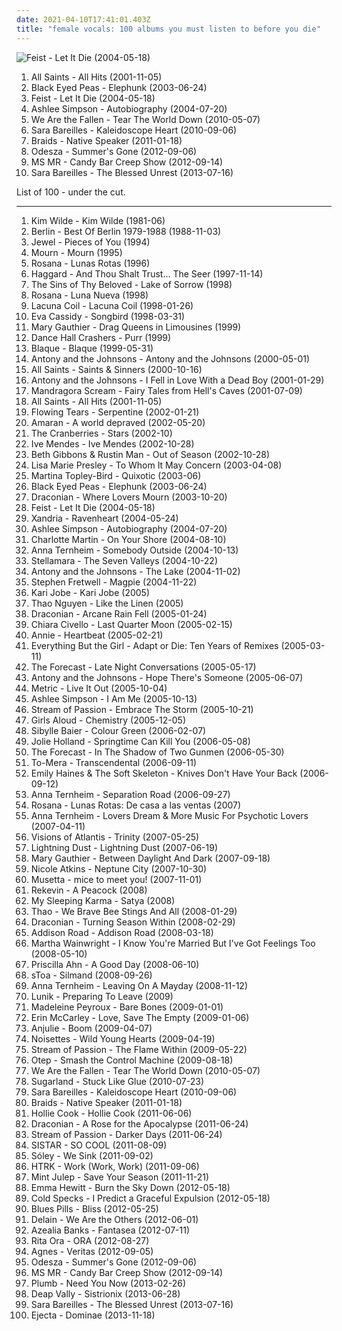 ```yaml
---
date: 2021-04-10T17:41:01.403Z
title: "female vocals: 100 albums you must listen to before you die"
---
```

![Feist - Let It Die (2004-05-18)](https://img.discogs.com/eU2kHxppsdd5tQ2SLv80GIxVNz8=/fit-in/600x600/filters:strip_icc():format(jpeg):mode_rgb():quality(90)/discogs-images/R-1006592-1520070252-6057.jpeg.jpg "Feist - Let It Die (2004-05-18)")
<ol class="albums">
<li data-cover="http://coverartarchive.org/release/76f8746d-a740-4257-ac68-ed15065a8313/3045375914-500.jpg" data-tags="female vocals, girlgroup" role="button">All Saints - All Hits (2001-11-05)</li>
<li data-cover="http://coverartarchive.org/release/5d5ee308-2a69-4f81-8f59-8036bce6a595/6853145556-500.jpg" data-tags="black eyed peas, hip-hop" role="button">Black Eyed Peas - Elephunk (2003-06-24)</li>
<li data-cover="https://img.discogs.com/eU2kHxppsdd5tQ2SLv80GIxVNz8=/fit-in/600x600/filters:strip_icc():format(jpeg):mode_rgb():quality(90)/discogs-images/R-1006592-1520070252-6057.jpeg.jpg" data-tags="female vocalists, indie" role="button">Feist - Let It Die (2004-05-18)</li>
<li data-cover="https://via.placeholder.com/450" data-tags="pop, pop rock" role="button">Ashlee Simpson - Autobiography (2004-07-20)</li>
<li data-cover="http://coverartarchive.org/release/d0613007-0298-4ca6-b1f2-4b88dae63742/1693672754-500.jpg" data-tags="rock, alternative rock" role="button">We Are the Fallen - Tear The World Down (2010-05-07)</li>
<li data-cover="http://coverartarchive.org/release/af33bbb3-7977-417c-8620-68cdc6f028d1/16108982654-500.jpg" data-tags="female vocalist" role="button">Sara Bareilles - Kaleidoscope Heart (2010-09-06)</li>
<li data-cover="https://img.discogs.com/3IvzrMXermlMaFOkxqG5Pp8ae9U=/fit-in/600x594/filters:strip_icc():format(jpeg):mode_rgb():quality(90)/discogs-images/R-2677308-1582411430-2877.png.jpg" data-tags="indie" role="button">Braids - Native Speaker (2011-01-18)</li>
<li data-cover="http://coverartarchive.org/release/8e099cef-e88d-4468-8d66-253d405d6edc/2340969553-500.jpg" data-tags="chillout" role="button">Odesza - Summer's Gone (2012-09-06)</li>
<li data-cover="http://coverartarchive.org/release/5f63f608-a4c4-42e5-9689-134f3e9b1704/2864996407-500.jpg" data-tags="indie pop" role="button">MS MR - Candy Bar Creep Show (2012-09-14)</li>
<li data-cover="http://coverartarchive.org/release/e12e1b16-7ecf-47e7-aa9e-9f4443108162/4644075624-500.jpg" data-tags="pop" role="button">Sara Bareilles - The Blessed Unrest (2013-07-16)</li>
</ol>
List of 100 - under the cut.
<!-- more -->

_________________

<ol class="albums">
<li data-cover="http://coverartarchive.org/release/4e6fd74d-dc32-4d74-85ca-3ca40dff78b2/13250310414-500.jpg" data-tags="80s" role="button">
Kim Wilde - Kim Wilde (1981-06)
</li>
<li data-cover="http://coverartarchive.org/release/54505d79-b295-4a60-9cd3-06f6c6c5bdda/26499964153-500.jpg" data-tags="pop, 80s, alternative, you dont know, take my breath away, like flames" role="button">
Berlin - Best Of Berlin 1979-1988 (1988-11-03)
</li>
<li data-cover="http://coverartarchive.org/release/8960b372-b713-4750-9d47-be18e7bd4b60/8865742439-500.jpg" data-tags="female vocalists, pop, folk, 90s, jewel" role="button">
Jewel - Pieces of You (1994)
</li>
<li data-cover="http://coverartarchive.org/release/7452de66-3ec5-4a2f-8507-ebe956cef346/7742179377-500.jpg" data-tags="indie rock" role="button">
Mourn - Mourn (1995)
</li>
<li data-cover="http://coverartarchive.org/release/1da84ef6-48ab-4065-9c60-4f94edc96cb6/2544207519-500.jpg" data-tags="spanish" role="button">
Rosana - Lunas Rotas (1996)
</li>
<li data-cover="http://coverartarchive.org/release/a3aef880-fc55-4a15-accd-c64f45aeb142/9128169781-500.jpg" data-tags="symphonic metal, medieval, folk metal" role="button">
Haggard - And Thou Shalt Trust... The Seer (1997-11-14)
</li>
<li data-cover="http://coverartarchive.org/release/36eeea8a-0ffa-4eae-906a-63fd6339b8cf/1083820711-500.jpg" data-tags="gothic metal" role="button">
The Sins of Thy Beloved - Lake of Sorrow (1998)
</li>
<li data-cover="https://img.discogs.com/AvDHhFpOb0dIalCMltcrEwZK2nQ=/fit-in/300x300/filters:strip_icc():format(jpeg):mode_rgb():quality(90)/discogs-images/R-4027094-1352814355-5295.jpeg.jpg" data-tags="spanish, female vocals, mm, bn, rosana" role="button">
Rosana - Luna Nueva (1998)
</li>
<li data-cover="http://coverartarchive.org/release/70578657-4756-4024-8836-5a1b34cb83a7/16305003945-500.jpg" data-tags="gothic metal" role="button">
Lacuna Coil - Lacuna Coil (1998-01-26)
</li>
<li data-cover="http://coverartarchive.org/release/48ecf3c7-ece1-3616-abf6-b9600870a08e/3270895967-500.jpg" data-tags="female vocalists, jazz" role="button">
Eva Cassidy - Songbird (1998-03-31)
</li>
<li data-cover="http://coverartarchive.org/release/ba62578d-6e37-462c-99a9-561fb60b14ca/24754125331-500.jpg" data-tags="singer-songwriter, acoustic, americana" role="button">
Mary Gauthier - Drag Queens in Limousines (1999)
</li>
<li data-cover="http://coverartarchive.org/release/de75f45c-44b0-4ab1-829f-12077a27bc3a/24951821000-500.jpg" data-tags="ska punk, female vocals, pop-punk" role="button">
Dance Hall Crashers - Purr (1999)
</li>
<li data-cover="http://coverartarchive.org/release/05c4226e-6230-4598-9261-859af12fbb31/9579007154-500.jpg" data-tags="90s, rnb, female vocals, i own, blaque, albums in my cd rack, wie alles begann" role="button">
Blaque - Blaque (1999-05-31)
</li>
<li data-cover="https://img.discogs.com/jfZn4knjvcFv-_U0n649Rn6Xb8k=/fit-in/294x300/filters:strip_icc():format(jpeg):mode_rgb():quality(90)/discogs-images/R-9533581-1482236077-1712.png.jpg" data-tags="chamber pop, piano" role="button">
Antony and the Johnsons - Antony and the Johnsons (2000-05-01)
</li>
<li data-cover="http://coverartarchive.org/release/5e6656e2-26f5-42f9-ba42-89a72ff30859/17580232132-500.jpg" data-tags="pop" role="button">
All Saints - Saints & Sinners (2000-10-16)
</li>
<li data-cover="http://coverartarchive.org/release/d0a0039f-bca0-3e36-8e29-cc1ccc5e6929/10262136041-500.jpg" data-tags="indie" role="button">
Antony and the Johnsons - I Fell in Love With a Dead Boy (2001-01-29)
</li>
<li data-cover="http://coverartarchive.org/release/98fec66c-ae1b-302e-9fbd-e87f419c2bcb/1051585580-500.jpg" data-tags="gothic metal" role="button">
Mandragora Scream - Fairy Tales from Hell's Caves (2001-07-09)
</li>
<li data-cover="http://coverartarchive.org/release/76f8746d-a740-4257-ac68-ed15065a8313/3045375914-500.jpg" data-tags="female vocals, girlgroup" role="button">
All Saints - All Hits (2001-11-05)
</li>
<li data-cover="http://coverartarchive.org/release/d1cdd5f4-825e-4711-a415-d9aa9c436301/22898731132-500.jpg" data-tags="gothic metal" role="button">
Flowing Tears - Serpentine (2002-01-21)
</li>
<li data-cover="http://coverartarchive.org/release/537acfa4-c2a9-489a-bb29-1fdafdd010f5/2594247407-500.jpg" data-tags="female vocals, power metal, wants" role="button">
Amaran - A world depraved (2002-05-20)
</li>
<li data-cover="http://coverartarchive.org/release/76950ab9-6622-4e21-b6e1-db3e6f3f9f8d/9432824321-500.jpg" data-tags="alternative, awesome songs" role="button">
The Cranberries - Stars (2002-10)
</li>
<li data-cover="https://img.discogs.com/1hAMKBj0GpScDbDgbwAdCeAaFv8=/fit-in/200x200/filters:strip_icc():format(jpeg):mode_rgb():quality(90)/discogs-images/R-330996-1118257022.jpg.jpg" data-tags="jazz" role="button">
Ive Mendes - Ive Mendes (2002-10-28)
</li>
<li data-cover="http://coverartarchive.org/release/d6dfec82-bdcc-4e05-9d8e-7666f9e74c0b/14023327941-500.jpg" data-tags="female vocalists, trip-hop" role="button">
Beth Gibbons & Rustin Man - Out of Season (2002-10-28)
</li>
<li data-cover="https://img.discogs.com/-jHRX-eJPGTA2oR-7Q3kBIJfRvI=/fit-in/600x600/filters:strip_icc():format(jpeg):mode_rgb():quality(90)/discogs-images/R-929781-1179521048.jpeg.jpg" data-tags="female, pop, rock, female vocalists, female vocals, female vocalist, female artists, female voices, gotanygoodmusic, rex ferric faves, girly power, 00s albums, albums in my cd rack" role="button">
Lisa Marie Presley - To Whom It May Concern (2003-04-08)
</li>
<li data-cover="http://coverartarchive.org/release/aa4f112b-51b1-435d-9af1-17ec12921914/28543973353-500.jpg" data-tags="trip-hop, soul" role="button">
Martina Topley-Bird - Quixotic (2003-06)
</li>
<li data-cover="http://coverartarchive.org/release/5d5ee308-2a69-4f81-8f59-8036bce6a595/6853145556-500.jpg" data-tags="black eyed peas, hip-hop" role="button">
Black Eyed Peas - Elephunk (2003-06-24)
</li>
<li data-cover="http://coverartarchive.org/release/9698924f-c7f3-4192-b964-4de33a3a63e7/997471036-500.jpg" data-tags="doom metal, gothic doom metal, gothic metal" role="button">
Draconian - Where Lovers Mourn (2003-10-20)
</li>
<li data-cover="https://img.discogs.com/eU2kHxppsdd5tQ2SLv80GIxVNz8=/fit-in/600x600/filters:strip_icc():format(jpeg):mode_rgb():quality(90)/discogs-images/R-1006592-1520070252-6057.jpeg.jpg" data-tags="female vocalists, indie" role="button">
Feist - Let It Die (2004-05-18)
</li>
<li data-cover="https://img.discogs.com/6LUPajHGB58-8BLKNUJE31iNKWQ=/fit-in/500x500/filters:strip_icc():format(jpeg):mode_rgb():quality(90)/discogs-images/R-2973237-1309875480.jpeg.jpg" data-tags="gothic metal, symphonic metal" role="button">
Xandria - Ravenheart (2004-05-24)
</li>
<li data-cover="https://via.placeholder.com/450" data-tags="pop, pop rock" role="button">
Ashlee Simpson - Autobiography (2004-07-20)
</li>
<li data-cover="http://coverartarchive.org/release/8ff79d0d-0462-4062-b6f0-9d3c95229d1b/18862825108-500.jpg" data-tags="on your shore" role="button">
Charlotte Martin - On Your Shore (2004-08-10)
</li>
<li data-cover="http://coverartarchive.org/release/39a4b8a9-6ff9-4dc5-b704-4a4f14491bde/944931811-500.jpg" data-tags="female vocalists, singer-songwriter" role="button">
Anna Ternheim - Somebody Outside (2004-10-13)
</li>
<li data-cover="https://img.discogs.com/02KGDmQXoHOiDbOJgVGY3TKq3Bc=/fit-in/500x500/filters:strip_icc():format(jpeg):mode_rgb():quality(90)/discogs-images/R-796835-1318983028.jpeg.jpg" data-tags="etheral" role="button">
Stellamara - The Seven Valleys (2004-10-22)
</li>
<li data-cover="http://coverartarchive.org/release/9ecb0e31-2521-4eff-a5eb-e1002c92d507/10262260410-500.jpg" data-tags="genital panic" role="button">
Antony and the Johnsons - The Lake (2004-11-02)
</li>
<li data-cover="https://via.placeholder.com/450" data-tags="stephen fretwell" role="button">
Stephen Fretwell - Magpie (2004-11-22)
</li>
<li data-cover="http://coverartarchive.org/release/b3725a72-d554-4ba0-ad9b-9967d775bd20/18675207111-500.jpg" data-tags="christian, female vocalist, praise & worship" role="button">
Kari Jobe - Kari Jobe (2005)
</li>
<li data-cover="https://img.discogs.com/_KZauFt_ErZqzHZAJurWb4CXlMo=/fit-in/600x539/filters:strip_icc():format(jpeg):mode_rgb():quality(90)/discogs-images/R-2132366-1265783666.jpeg.jpg" data-tags="indie, female vocals" role="button">
Thao Nguyen - Like the Linen (2005)
</li>
<li data-cover="http://coverartarchive.org/release/fb536080-dcfa-43e6-9018-4e4fd0f7fb4d/997499052-500.jpg" data-tags="doom metal" role="button">
Draconian - Arcane Rain Fell (2005-01-24)
</li>
<li data-cover="http://coverartarchive.org/release/c6b02e4f-6081-486a-a47d-b2e58a1821e6/9545106519-500.jpg" data-tags="jazz, latin, swing, female vocals" role="button">
Chiara Civello - Last Quarter Moon (2005-02-15)
</li>
<li data-cover="https://img.discogs.com/os3EGEhLGvE2Q_Ghgzt408L2wjY=/fit-in/600x600/filters:strip_icc():format(jpeg):mode_rgb():quality(90)/discogs-images/R-420768-1424961278-8704.jpeg.jpg" data-tags="electronic, electronica, female vocals, e l e c t r o, steveadams fm, steveadamsfm, dance machine" role="button">
Annie - Heartbeat (2005-02-21)
</li>
<li data-cover="http://coverartarchive.org/release/7b20e188-c9dd-48da-b723-221af61af752/12568552591-500.jpg" data-tags="electronic" role="button">
Everything But the Girl - Adapt or Die: Ten Years of Remixes (2005-03-11)
</li>
<li data-cover="http://coverartarchive.org/release/bd03503e-ae8f-4059-b78d-6816bdfac2f1/4802046549-500.jpg" data-tags="rock, indie rock, vocals, female vocals, victory records" role="button">
The Forecast - Late Night Conversations (2005-05-17)
</li>
<li data-cover="http://coverartarchive.org/release/9483e9ed-b96e-4e93-bb29-12d6a37bf9d8/5217790189-500.jpg" data-tags="acoustic, mellow" role="button">
Antony and the Johnsons - Hope There's Someone (2005-06-07)
</li>
<li data-cover="https://img.discogs.com/1oCjrEp69C-M244YdOA1VNbM164=/fit-in/500x443/filters:strip_icc():format(jpeg):mode_rgb():quality(90)/discogs-images/R-1558945-1423448067-6586.jpeg.jpg" data-tags="indie, indie rock" role="button">
Metric - Live It Out (2005-10-04)
</li>
<li data-cover="http://coverartarchive.org/release/3ce5441e-ea49-4ba3-879b-faff3b547d2b/11183169551-500.jpg" data-tags="pop, pop rock" role="button">
Ashlee Simpson - I Am Me (2005-10-13)
</li>
<li data-cover="http://coverartarchive.org/release/27360e78-d639-3238-b44e-24c4f51b28b8/26038005651-500.jpg" data-tags="progressive metal, symphonic metal, gothic metal" role="button">
Stream of Passion - Embrace The Storm (2005-10-21)
</li>
<li data-cover="https://img.discogs.com/j9JOHDmT3GWw3HgMAwIep5qfyT8=/fit-in/500x495/filters:strip_icc():format(jpeg):mode_rgb():quality(90)/discogs-images/R-1518732-1225640843.jpeg.jpg" data-tags="pop, power pop, girl band, xenomania" role="button">
Girls Aloud - Chemistry (2005-12-05)
</li>
<li data-cover="http://coverartarchive.org/release/1d374001-7183-4e86-a315-f4601833a1c9/13959268563-500.jpg" data-tags="folk, singer-songwriter" role="button">
Sibylle Baier - Colour Green (2006-02-07)
</li>
<li data-cover="https://img.discogs.com/9qhCxMrjR5F_oxQT-Kt6BQ0yfm8=/fit-in/450x450/filters:strip_icc():format(jpeg):mode_rgb():quality(90)/discogs-images/R-726453-1156064964.jpeg.jpg" data-tags="folk, singer-songwriter, americana, female vocals, 00s, sunday morning music, redhot, living room, americana-folk-siso vrouwen, snow on your eyelids, the poets, albums to checkout, the harrisburg family band, lorcas, going downtown, redhotmarisol, i love all the songs, redhotflor" role="button">
Jolie Holland - Springtime Can Kill You (2006-05-08)
</li>
<li data-cover="http://coverartarchive.org/release/2589a841-4a4e-4f6b-8f73-cddf22622cf5/15170727677-500.jpg" data-tags="female vocals, 100 percent, indie emo, emopop, my top 100 albums, allmusicf" role="button">
The Forecast - In The Shadow of Two Gunmen (2006-05-30)
</li>
<li data-cover="http://coverartarchive.org/release/2ebbf686-e096-4d35-9966-ce7bea3e9213/18287938833-500.jpg" data-tags="progressive metal" role="button">
To-Mera - Transcendental (2006-09-11)
</li>
<li data-cover="https://img.discogs.com/UtBi7t1DXERRrdvkcTSdW3nD98A=/fit-in/600x600/filters:strip_icc():format(jpeg):mode_rgb():quality(90)/discogs-images/R-792756-1325069657.jpeg.jpg" data-tags="indie, female vocalists, piano" role="button">
Emily Haines & The Soft Skeleton - Knives Don't Have Your Back (2006-09-12)
</li>
<li data-cover="http://coverartarchive.org/release/caeb738e-d0ea-3990-b685-dfe4dc2f89f6/944749916-500.jpg" data-tags="singer-songwriter" role="button">
Anna Ternheim - Separation Road (2006-09-27)
</li>
<li data-cover="https://via.placeholder.com/450" data-tags="rosana" role="button">
Rosana - Lunas Rotas: De casa a las ventas (2007)
</li>
<li data-cover="http://coverartarchive.org/release/fb653ae6-356b-4d2d-9773-cff88e6be5db/944793000-500.jpg" data-tags="female vocals, 10s" role="button">
Anna Ternheim - Lovers Dream & More Music For Psychotic Lovers (2007-04-11)
</li>
<li data-cover="http://coverartarchive.org/release/521ec9fe-01ec-4324-bbc4-08ffd7926741/8609207436-500.jpg" data-tags="symphonic metal" role="button">
Visions of Atlantis - Trinity (2007-05-25)
</li>
<li data-cover="http://coverartarchive.org/release/2295f4dc-9550-4f81-a43c-62337fad9fbd/15358695273-500.jpg" data-tags="indie, folk, canadian, mellow, female vocals, debut album, jaarlijstje 2007" role="button">
Lightning Dust - Lightning Dust (2007-06-19)
</li>
<li data-cover="https://img.discogs.com/bS6O7UNsC5xQl0_oPP1B4FKWruA=/fit-in/600x596/filters:strip_icc():format(jpeg):mode_rgb():quality(90)/discogs-images/R-2068990-1612816256-2927.jpeg.jpg" data-tags="singer-songwriter, alt-country" role="button">
Mary Gauthier - Between Daylight And Dark (2007-09-18)
</li>
<li data-cover="https://img.discogs.com/-vubxZ0UEoouY5K97_nPioj62o0=/fit-in/600x600/filters:strip_icc():format(jpeg):mode_rgb():quality(90)/discogs-images/R-1144048-1400434757-2045.jpeg.jpg" data-tags="female vocalists" role="button">
Nicole Atkins - Neptune City (2007-10-30)
</li>
<li data-cover="https://img.discogs.com/KdUku29D6xk2LSxmX3Hofblmp4s=/fit-in/600x600/filters:strip_icc():format(jpeg):mode_rgb():quality(90)/discogs-images/R-1251103-1203815462.jpeg.jpg" data-tags="nu jazz, chillout, electronica, trip-hop, ambient, female vocalists, downtempo, female vocals" role="button">
Musetta - mice to meet you! (2007-11-01)
</li>
<li data-cover="https://img.discogs.com/qy4NzdeoIDtVBQQZJ7rKX6vqR3Y=/fit-in/600x530/filters:strip_icc():format(jpeg):mode_rgb():quality(90)/discogs-images/R-1242072-1346934406-8539.jpeg.jpg" data-tags="lounge" role="button">
Rekevin - A Peacock (2008)
</li>
<li data-cover="https://img.discogs.com/Dkj1ny2hpfEv0tyauL2jnF89ffw=/fit-in/340x340/filters:strip_icc():format(jpeg):mode_rgb():quality(90)/discogs-images/R-1824200-1245800516.jpeg.jpg" data-tags="stoner rock, psychedelic rock, post-rock" role="button">
My Sleeping Karma - Satya (2008)
</li>
<li data-cover="https://img.discogs.com/CuXlFDXlqe-RGcwXjauuNs9pJOQ=/fit-in/400x395/filters:strip_icc():format(jpeg):mode_rgb():quality(90)/discogs-images/R-2824878-1379939167-9196.jpeg.jpg" data-tags="indie, alternative, singer-songwriter, female vocals, 00s, san francisco, bike ride, great titles, thao with the get down stay down" role="button">
Thao - We Brave Bee Stings And All (2008-01-29)
</li>
<li data-cover="http://coverartarchive.org/release/84ba4ba3-8874-43e6-b235-86f6b06c8aad/997565892-500.jpg" data-tags="doom metal, gothic metal, gothic doom metal" role="button">
Draconian - Turning Season Within (2008-02-29)
</li>
<li data-cover="http://coverartarchive.org/release/85c9715c-4df9-4f66-afa4-9295b9dbd4da/15035339489-500.jpg" data-tags="christian rock" role="button">
Addison Road - Addison Road (2008-03-18)
</li>
<li data-cover="http://coverartarchive.org/release/9ca35ad8-ad20-438a-b912-553e5bcd5fd7/18285337556-500.jpg" data-tags="female vocalists, folk" role="button">
Martha Wainwright - I Know You're Married But I've Got Feelings Too (2008-05-10)
</li>
<li data-cover="http://coverartarchive.org/release/e2571a99-f9f8-4fa1-bdd2-22740cdcb31f/26625457519-500.jpg" data-tags="folk, female vocalists, female vocalist" role="button">
Priscilla Ahn - A Good Day (2008-06-10)
</li>
<li data-cover="http://coverartarchive.org/release/3ac5795b-a64b-4dee-85f4-ab2ad29c0c78/5091900283-500.jpg" data-tags="female vocalists, mashup, ethereal, darkwave, k-pop, female vocals, devotional, devotion, tom waits, betrayal, sensual, woman, fantasy, favorite song, neoclassic, kpop, awesomeness, neoclassical, fucking crazy, godly, timeless, sennik, boobs, dead can dance, lisa gerrard, sacred, reality show, plastic surgery, favourite song, genial, x-factor, fan, carousel, not gothic, allah, not goth, epicness, x factor, gilbert, prom, sekalaisia suosikkeja, surgery, bella topolina, the queen, beautiful woman, ataraxia, prom queen, trobar de morte, good-looking, bella donna, narsilion, amatue, gravitator records, s toa, gothic fantasy, epic perfection" role="button">
sToa - Silmand (2008-09-26)
</li>
<li data-cover="https://via.placeholder.com/450" data-tags="folk, female vocalists" role="button">
Anna Ternheim - Leaving On A Mayday (2008-11-12)
</li>
<li data-cover="https://img.discogs.com/5EglMpPMjjenYOk1rD14Ep2cHlI=/fit-in/600x600/filters:strip_icc():format(jpeg):mode_rgb():quality(90)/discogs-images/R-779451-1396344985-4702.jpeg.jpg" data-tags="female vocals, swiss" role="button">
Lunik - Preparing To Leave (2009)
</li>
<li data-cover="http://coverartarchive.org/release/b88dbd5b-9d4e-49d8-a4ea-1634b9dfa5e1/14885682991-500.jpg" data-tags="jazz" role="button">
Madeleine Peyroux - Bare Bones (2009-01-01)
</li>
<li data-cover="https://img.discogs.com/IoPytAH2_fifYpRzlbCRYXNdUgE=/fit-in/500x500/filters:strip_icc():format(jpeg):mode_rgb():quality(90)/discogs-images/R-1642586-1234064589.jpeg.jpg" data-tags="female vocalist" role="button">
Erin McCarley - Love, Save The Empty (2009-01-06)
</li>
<li data-cover="https://img.discogs.com/af4c2e005992d384ff53b7d41d019030a6f520d0/images/spacer.gif" data-tags="chillout, trip-hop, female, jazz, pop, chill, experimental, female vocalists, fusion, trip hop, relaxing, female vocals, female vocalist, relax, boom, female vocalsits" role="button">
Anjulie - Boom (2009-04-07)
</li>
<li data-cover="http://coverartarchive.org/release/8799099c-34d0-336d-84b6-896cae19c35f/22400961707-500.jpg" data-tags="indie, female vocalists" role="button">
Noisettes - Wild Young Hearts (2009-04-19)
</li>
<li data-cover="https://img.discogs.com/nDscfZeWjXz_kewLtqwP7aOvwkY=/fit-in/600x600/filters:strip_icc():format(jpeg):mode_rgb():quality(90)/discogs-images/R-1989030-1257025066.jpeg.jpg" data-tags="gothic metal, female vocals, symphonic metal, metal" role="button">
Stream of Passion - The Flame Within (2009-05-22)
</li>
<li data-cover="http://coverartarchive.org/release/79b4d36d-595a-4afd-b10e-b53f71ef802f/1061656674-500.jpg" data-tags="metal, nu metal" role="button">
Otep - Smash the Control Machine (2009-08-18)
</li>
<li data-cover="http://coverartarchive.org/release/d0613007-0298-4ca6-b1f2-4b88dae63742/1693672754-500.jpg" data-tags="rock, alternative rock" role="button">
We Are the Fallen - Tear The World Down (2010-05-07)
</li>
<li data-cover="http://coverartarchive.org/release/33df508c-d3d1-4103-857d-4d146d1efe8d/2865859583-500.jpg" data-tags="country, sugarland" role="button">
Sugarland - Stuck Like Glue (2010-07-23)
</li>
<li data-cover="http://coverartarchive.org/release/af33bbb3-7977-417c-8620-68cdc6f028d1/16108982654-500.jpg" data-tags="female vocalist" role="button">
Sara Bareilles - Kaleidoscope Heart (2010-09-06)
</li>
<li data-cover="https://img.discogs.com/3IvzrMXermlMaFOkxqG5Pp8ae9U=/fit-in/600x594/filters:strip_icc():format(jpeg):mode_rgb():quality(90)/discogs-images/R-2677308-1582411430-2877.png.jpg" data-tags="indie" role="button">
Braids - Native Speaker (2011-01-18)
</li>
<li data-cover="http://coverartarchive.org/release/e1a2192a-6708-495e-8a19-c4ba13a4fd89/20369918463-500.jpg" data-tags="reggae, dub" role="button">
Hollie Cook - Hollie Cook (2011-06-06)
</li>
<li data-cover="http://coverartarchive.org/release/1bfa9777-31e2-4431-a648-c10b0e32f86b/3756695360-500.jpg" data-tags="gothic doom metal, doom metal" role="button">
Draconian - A Rose for the Apocalypse (2011-06-24)
</li>
<li data-cover="http://coverartarchive.org/release/f0b89f2b-65c6-425a-bbe0-6885eb02a5cd/1077438630-500.jpg" data-tags="symphonic metal" role="button">
Stream of Passion - Darker Days (2011-06-24)
</li>
<li data-cover="http://coverartarchive.org/release/bb2c7c62-b332-434b-8da3-910382e70956/6412188119-500.jpg" data-tags="k-pop" role="button">
SISTAR - SO COOL (2011-08-09)
</li>
<li data-cover="http://coverartarchive.org/release/245eebec-4344-426e-9039-bb7ddfd1286b/3116867787-500.jpg" data-tags="icelandic, indie rock" role="button">
Sóley - We Sink (2011-09-02)
</li>
<li data-cover="http://coverartarchive.org/release/178a02ba-fe9a-4be1-a747-303faac35388/8156839578-500.jpg" data-tags="electronic" role="button">
HTRK - Work (Work, Work) (2011-09-06)
</li>
<li data-cover="http://coverartarchive.org/release/9f82bdc4-d08a-4776-ae28-950d5fbd6fd1/4048297645-500.jpg" data-tags="electronic, shoegaze, dreamy, female vocals, records i own, redhot, village green, i love all the songs" role="button">
Mint Julep - Save Your Season (2011-11-21)
</li>
<li data-cover="http://coverartarchive.org/release/840b2eb1-ebf3-41b6-8da4-ad28ff897552/4120038120-500.jpg" data-tags="female vocalists" role="button">
Emma Hewitt - Burn the Sky Down (2012-05-18)
</li>
<li data-cover="http://coverartarchive.org/release/d13f150e-6669-4dbb-8645-b3d69b2314ab/3827163979-500.jpg" data-tags="soul" role="button">
Cold Specks - I Predict a Graceful Expulsion (2012-05-18)
</li>
<li data-cover="https://img.discogs.com/dWaBUVVTfSjnZ1WAZqMvDQTV6fY=/fit-in/400x400/filters:strip_icc():format(jpeg):mode_rgb():quality(90)/discogs-images/R-3654616-1339061010-2475.jpeg.jpg" data-tags="psychedelic rock, blues rock" role="button">
Blues Pills - Bliss (2012-05-25)
</li>
<li data-cover="http://coverartarchive.org/release/fea40923-0beb-4be6-aafe-29349adfe9c2/8344484122-500.jpg" data-tags="symphonic metal" role="button">
Delain - We Are the Others (2012-06-01)
</li>
<li data-cover="http://coverartarchive.org/release/c041d785-6b72-47f2-a8db-79fdb4067b4a/1472209895-500.jpg" data-tags="alternative, rap, hip-house, seapunk" role="button">
Azealia Banks - Fantasea (2012-07-11)
</li>
<li data-cover="http://coverartarchive.org/release/ae47b248-761b-41d3-8ad8-f480d73e9c33/1839188582-500.jpg" data-tags="pop" role="button">
Rita Ora - ORA (2012-08-27)
</li>
<li data-cover="http://coverartarchive.org/release/9cfa85d0-5c26-46c8-9d4f-2b4a28da13bc/3782260127-500.jpg" data-tags="pop, female vocals" role="button">
Agnes - Veritas (2012-09-05)
</li>
<li data-cover="http://coverartarchive.org/release/8e099cef-e88d-4468-8d66-253d405d6edc/2340969553-500.jpg" data-tags="chillout" role="button">
Odesza - Summer's Gone (2012-09-06)
</li>
<li data-cover="http://coverartarchive.org/release/5f63f608-a4c4-42e5-9689-134f3e9b1704/2864996407-500.jpg" data-tags="indie pop" role="button">
MS MR - Candy Bar Creep Show (2012-09-14)
</li>
<li data-cover="http://coverartarchive.org/release/3688b2a9-3d34-4093-bebd-de46a5249d0b/16069645317-500.jpg" data-tags="rock, christian rock, female vocals, 2010s rock, tyde moore radio" role="button">
Plumb - Need You Now (2013-02-26)
</li>
<li data-cover="https://img.discogs.com/aYeFlqZvadrkMMekFY1E0HPIc1o=/fit-in/600x600/filters:strip_icc():format(jpeg):mode_rgb():quality(90)/discogs-images/R-4694785-1372499121-9278.jpeg.jpg" data-tags="rock, blues rock" role="button">
Deap Vally - Sistrionix (2013-06-28)
</li>
<li data-cover="http://coverartarchive.org/release/e12e1b16-7ecf-47e7-aa9e-9f4443108162/4644075624-500.jpg" data-tags="pop" role="button">
Sara Bareilles - The Blessed Unrest (2013-07-16)
</li>
<li data-cover="https://img.discogs.com/O0mIxXRu2fx3rso5fHeqsHTH5BQ=/fit-in/600x600/filters:strip_icc():format(jpeg):mode_rgb():quality(90)/discogs-images/R-5148079-1385807304-2244.jpeg.jpg" data-tags="synthpop, female vocals" role="button">
Ejecta - Dominae (2013-11-18)
</li>
</ol>